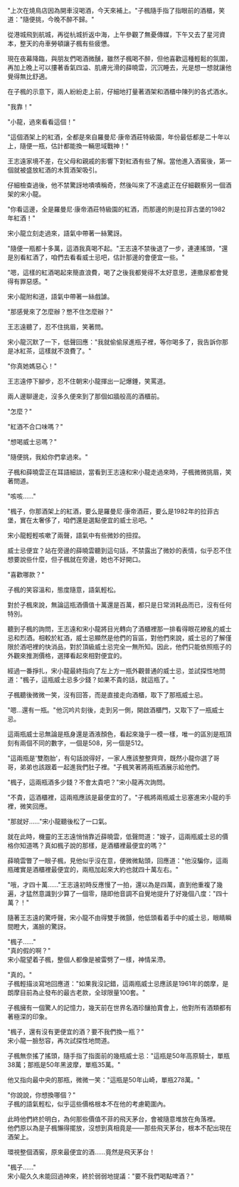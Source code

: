 

"上次在燒鳥店因為開車沒喝酒，今天來補上。"子楓隨手指了指眼前的酒櫃，笑道："隨便挑，今晚不醉不歸。"

從港城飛到航城，再從杭城折返中海，上午參觀了無憂傳媒，下午又去了星河資本，整天的舟車勞頓讓子楓有些疲憊。

現在夜幕降臨，與朋友們喝酒微醺，雖然子楓喝不醉，但他喜歡這種輕鬆的氛圍，再加上晚上可以摟著香氣四溢、肌膚光滑的薛曉雲，沉沉睡去，光是想一想就讓他覺得無比舒適。

在子楓的示意下，兩人紛紛走上前，仔細地打量著酒架和酒櫃中陳列的各式酒水。

"我靠！"

"小龍，過來看看這個！"

"這個酒架上的紅酒，全都是來自羅曼尼·康帝酒莊特級園，年份最低都是二十年以上，隨便一瓶，估計都能換一輛思域戰神！"

王志遠家境不差，在父母和親戚的影響下對紅酒有些了解。當他進入酒窖後，第一個就被盛放紅酒的木質酒架吸引。

仔細檢查過後，他不禁驚訝地嘖嘖稱奇，然後叫來了不遠處正在仔細觀察另一個酒架的宋小龍。

"你看這邊，全是羅曼尼·康帝酒莊特級園的紅酒，而那邊的則是拉菲古堡的1982年紅酒！"

宋小龍立刻走過來，語氣中帶著一絲驚訝。

"隨便一瓶都十多萬，這酒我真喝不起。"王志遠不禁後退了一步，連連搖頭，"還是別看紅酒了，咱們去看看威士忌吧，估計那邊的會便宜一些。"

"嗯，這樣的紅酒喝起來簡直浪費，喝了之後我都覺得不太好意思，連撒尿都會覺得有罪惡感。"

宋小龍附和道，語氣中帶著一絲戲謔。

"那感覺來了怎麼辦？憋不住怎麼辦？"

王志遠聽了，忍不住挑眉，笑著問。

宋小龍沉默了一下，低聲回應："我就偷偷尿進瓶子裡，等你喝多了，我告訴你那是冰紅茶，這樣就不浪費了。"

"你真她媽惡心！"

王志遠停下腳步，忍不住朝宋小龍揮出一記爆錘，笑罵道。

兩人邊聊邊走，沒多久便來到了那個如牆般高的酒櫃前。

"怎麼？"

"紅酒不合口味嗎？"

"想喝威士忌嗎？"

"隨便挑，我給你們拿過來。"

子楓和薛曉雲正在耳語細談，當看到王志遠和宋小龍走過來時，子楓微微挑眉，笑著問道。

"咳咳……"

"楓子，你那酒架上的紅酒，要么是羅曼尼·康帝酒莊，要么是1982年的拉菲古堡，實在太奢侈了，咱們還是選點便宜的威士忌吧。" 

宋小龍輕輕咳嗽了兩聲，語氣中有些微妙的扭捏。

威士忌便宜？站在旁邊的薛曉雲聽到這句話，不禁露出了微妙的表情，似乎忍不住想要說些什麼，但子楓就在旁邊，她也不好開口。

"喜歡哪款？"

子楓的笑容溫和，態度隨意，語氣輕松。

對於子楓來說，無論這瓶酒價值十萬還是百萬，都只是日常消耗品而已，沒有任何特別。

聽到子楓的詢問，王志遠和宋小龍將目光轉向了酒櫃裡那一排看得眼花繚亂的威士忌和烈酒。相較於紅酒，威士忌顯然是他們的盲區，對他們來說，威士忌的了解僅限於酒吧裡的快消品，對於頂級威士忌完全一無所知。因此，他們只能依照瓶子的外觀來推測價格，選擇看起來相對便宜的。

經過一番掙扎，宋小龍最終指向了左上方一瓶外觀普通的威士忌，並試探性地問道："楓子，這瓶威士忌多少錢？如果不貴的話，就這瓶了。"

子楓聽後微微一笑，沒有回答，而是直接走向酒櫃，取下了那瓶威士忌。

"嗯...還有一瓶。"他沉吟片刻後，走到另一側，開啟酒櫃門，又取下了一瓶威士忌。

這兩瓶威士忌無論是瓶身還是酒液顏色，看起來幾乎一模一樣，唯一的區別是瓶頂刻有兩個不同的數字，一個是508，另一個是512。

"這兩瓶是'雙胞胎'，有句話說得好，一家人應該整整齊齊，既然小龍你選了哥哥，弟弟也該跟着一起進我們肚子裡。"子楓笑著將兩瓶酒展示給他們。

"楓子，這兩瓶酒多少錢？不會太貴吧？"宋小龍再次詢問。

"不貴，這酒櫃裡，這兩瓶應該是最便宜的了。"子楓將兩瓶威士忌塞進宋小龍的手裡，微笑回應。

"那就好……"宋小龍聽後松了一口氣。

就在此時，機靈的王志遠悄悄靠近薛曉雲，低聲問道："嫂子，這兩瓶威士忌的價格你知道嗎？真如楓子說的那樣，是酒櫃裡最便宜的嗎？"

薛曉雲瞥了一眼子楓，見他似乎沒在意，便微微點頭，回應道："他沒騙你，這兩瓶確實是酒櫃裡最便宜的，兩瓶加起來大約也就四十萬左右。"

"哦，才四十萬……"王志遠初時反應慢了一拍，還以為是四萬，直到他重複了幾遍，才猛然意識到少算了一個零，隨即他音調不自覺地提升了好幾個八度："四十萬？！"

隨著王志遠的驚呼聲，宋小龍不由得雙手微顫，他低頭看着手中的威士忌，眼睛瞬間瞪大，滿臉的驚訝。

"楓子……"  
"真的假的啊？"  
宋小龍望着子楓，整個人都像是被雷劈了一樣，神情呆滯。

"真的。"  
子楓輕描淡寫地回應道："如果我沒記錯，這兩瓶威士忌應該是1961年的朗摩，是朗摩目前為止發布的最古老款，全球限量100套。"

子楓擁有一個驚人的記憶力，幾天前在世界名酒珍釀拍賣會上，他對所有酒類都有著極深的印象。

"楓子，還有沒有更便宜的酒？要不我們換一瓶？"  
宋小龍一臉愁容，再次試探性地問道。

子楓無奈搖了搖頭，隨手指了指面前的幾瓶威士忌："這瓶是50年高原騎士，單瓶38萬；那瓶是50年黑波摩，單瓶35萬。"

他又指向最中央的那瓶，微微一笑："這瓶是50年山崎，單瓶278萬。"

"你說說，你想換哪個？"  
子楓的語氣輕松，似乎這些價格根本不在他的考慮範圍內。

此時他們終於明白，為何那些價值不菲的飛天茅台，會被隨意堆放在角落裡。  
他們原以為是子楓懶得擺放，沒想到真相竟是——那些飛天茅台，根本不配出現在酒架上。

環視整個酒窖，原來最便宜的酒……竟然是飛天茅台！

"楓子……"  
宋小龍久久未能回過神來，終於弱弱地提議："要不我們喝點啤酒？"